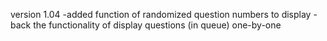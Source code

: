 version 1.04
-added function of randomized question numbers to display
-back the functionality of display questions (in queue) one-by-one